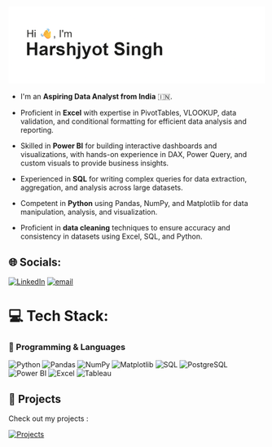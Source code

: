 ![Header](header.png)

- I'm an **Aspiring Data Analyst from India** 🇮🇳.

- Proficient in **Excel** with expertise in PivotTables, VLOOKUP, data validation, and conditional formatting for efficient data analysis and reporting.

- Skilled in **Power BI** for building interactive dashboards and visualizations, with hands-on experience in DAX, Power Query, and custom visuals to provide business insights.

- Experienced in **SQL** for writing complex queries for data extraction, aggregation, and analysis across large datasets.

- Competent in **Python** using Pandas, NumPy, and Matplotlib for data manipulation, analysis, and visualization.

- Proficient in **data cleaning** techniques to ensure accuracy and consistency in datasets using Excel, SQL, and Python.


## 🌐 Socials:
[![LinkedIn](https://img.shields.io/badge/LinkedIn-%230077B5.svg?logo=linkedin&logoColor=white)](https://linkedin.com/in/HarshjyotSingh) [![email](https://img.shields.io/badge/Email-D14836?logo=gmail&logoColor=white)](mailto:jyotsinghharsh123@gmail.com) 

# 💻 Tech Stack:
### 🐍 Programming & Languages  
![Python](https://img.shields.io/badge/Python-3776AB?style=for-the-badge&logo=python&logoColor=white)  ![Pandas](https://img.shields.io/badge/Pandas-150458?style=for-the-badge&logo=pandas&logoColor=white)  ![NumPy](https://img.shields.io/badge/NumPy-013243?style=for-the-badge&logo=numpy&logoColor=white)  ![Matplotlib](https://img.shields.io/badge/Matplotlib-ffffff?style=for-the-badge&logo=plotly&logoColor=blue)  ![SQL](https://img.shields.io/badge/SQL-003B57?style=for-the-badge&logo=database&logoColor=white)  ![PostgreSQL](https://img.shields.io/badge/PostgreSQL-336791?style=for-the-badge&logo=postgresql&logoColor=white)  ![Power BI](https://img.shields.io/badge/Power%20BI-F2C811?style=for-the-badge&logo=power-bi&logoColor=black)  ![Excel](https://img.shields.io/badge/Microsoft%20Excel-217346?style=for-the-badge&logo=microsoft-excel&logoColor=white)  ![Tableau](https://img.shields.io/badge/Tableau-E97627?style=for-the-badge&logo=tableau&logoColor=white)   

## 📂 Projects

Check out my  projects :

[![Projects](https://img.shields.io/badge/View%20My-Projects-blue?style=for-the-badge&logo=github)](https://github.com/yourusername?tab=repositories)


